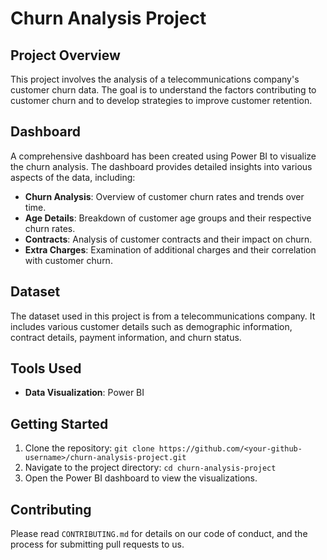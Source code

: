 # Churn Analysis Project

## Project Overview
This project involves the analysis of a telecommunications company's customer churn data. The goal is to understand the factors contributing to customer churn and to develop strategies to improve customer retention.

## Dashboard
A comprehensive dashboard has been created using Power BI to visualize the churn analysis. The dashboard provides detailed insights into various aspects of the data, including:

- **Churn Analysis**: Overview of customer churn rates and trends over time.
- **Age Details**: Breakdown of customer age groups and their respective churn rates.
- **Contracts**: Analysis of customer contracts and their impact on churn.
- **Extra Charges**: Examination of additional charges and their correlation with customer churn.

## Dataset
The dataset used in this project is from a telecommunications company. It includes various customer details such as demographic information, contract details, payment information, and churn status.

## Tools Used
- **Data Visualization**: Power BI

## Getting Started
1. Clone the repository: `git clone https://github.com/<your-github-username>/churn-analysis-project.git`
2. Navigate to the project directory: `cd churn-analysis-project`
3. Open the Power BI dashboard to view the visualizations.

## Contributing
Please read `CONTRIBUTING.md` for details on our code of conduct, and the process for submitting pull requests to us.
